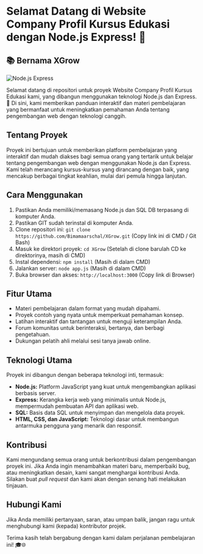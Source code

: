 # Selamat Datang di Website Company Profil Kursus Edukasi dengan Node.js Express! 🌟

## 📚 Bernama XGrow

![Node.js Express](https://download.logo.wine/logo/Node.js/Node.js-Logo.wine.png)

Selamat datang di repositori untuk proyek Website Company Profil Kursus Edukasi kami, yang dibangun menggunakan teknologi Node.js dan Express. 🚀 Di sini, kami memberikan panduan interaktif dan materi pembelajaran yang bermanfaat untuk meningkatkan pemahaman Anda tentang pengembangan web dengan teknologi canggih.

## Tentang Proyek

Proyek ini bertujuan untuk memberikan platform pembelajaran yang interaktif dan mudah diakses bagi semua orang yang tertarik untuk belajar tentang pengembangan web dengan menggunakan Node.js dan Express.
Kami telah merancang kursus-kursus yang dirancang dengan baik, yang mencakup berbagai tingkat keahlian, mulai dari pemula hingga lanjutan.

## Cara Menggunakan

1. Pastikan Anda memiliki/memasang Node.js dan SQL DB terpasang di komputer Anda.
2. Pastikan GIT sudah terinstal di komputer Anda.
3. Clone repositori ini: `git clone https://github.com/Bimamaarschal/XGrow.git` (Copy link ini di CMD / Git Bash)
4. Masuk ke direktori proyek: `cd XGrow` (Setelah di clone barulah CD ke direktorinya, masih di CMD)
5. Instal dependensi: `npm install` (Masih di dalam CMD)
6. Jalankan server: `node app.js`  (Masih di dalam CMD)
7. Buka browser dan akses: `http://localhost:3000` (Copy link di Browser)


## Fitur Utama

- Materi pembelajaran dalam format yang mudah dipahami.
- Proyek contoh yang nyata untuk memperkuat pemahaman konsep.
- Latihan interaktif dan tantangan untuk menguji keterampilan Anda.
- Forum komunitas untuk berinteraksi, bertanya, dan berbagi pengetahuan.
- Dukungan pelatih ahli melalui sesi tanya jawab online.

## Teknologi Utama

Proyek ini dibangun dengan beberapa teknologi inti, termasuk:

- **Node.js:** Platform JavaScript yang kuat untuk mengembangkan aplikasi berbasis server.
- **Express:** Kerangka kerja web yang minimalis untuk Node.js, mempermudah pembuatan API dan aplikasi web.
- **SQL:** Basis data SQL untuk menyimpan dan mengelola data proyek.
- **HTML, CSS, dan JavaScript:** Teknologi dasar untuk membangun antarmuka pengguna yang menarik dan responsif.

## Kontribusi

Kami mengundang semua orang untuk berkontribusi dalam pengembangan proyek ini. Jika Anda ingin menambahkan materi baru, memperbaiki bug, atau meningkatkan desain, kami sangat menghargai kontribusi Anda. Silakan buat _pull request_ dan kami akan dengan senang hati melakukan tinjauan.

## Hubungi Kami

Jika Anda memiliki pertanyaan, saran, atau umpan balik, jangan ragu untuk menghubungi kami (kepada) kontributor projek.

Terima kasih telah bergabung dengan kami dalam perjalanan pembelajaran ini! 🎓🌐
